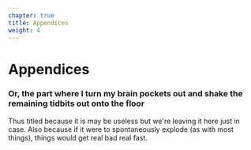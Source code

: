 ```yaml
---
chapter: true
title: Appendices 
weight: 4
---
```


# Appendices

### Or, the part where I turn my brain pockets out and shake the remaining tidbits out onto the floor

Thus titled because it is may be useless but we're leaving it here just in case. Also because if it were to spontaneously explode (as with most things), things would get real bad real fast.
